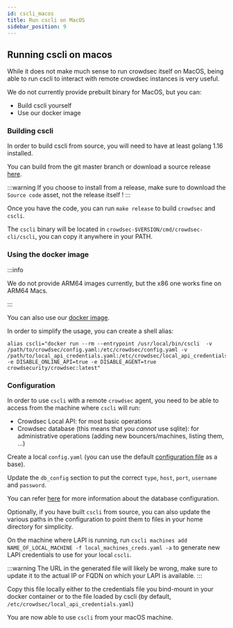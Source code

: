 ```yaml
---
id: cscli_macos
title: Run cscli on MacOS
sidebar_position: 9
---
```


## Running cscli on macos

While it does not make much sense to run crowdsec itself on MacOS, being able to run cscli to interact with remote crowdsec instances is very useful.

We do not currently provide prebuilt binary for MacOS, but you can:
 - Build cscli yourself
 - Use our docker image

### Building cscli

In order to build cscli from source, you will need to have at least golang 1.16 installed.

You can build from the git master branch or download a source release [here](https://github.com/crowdsecurity/crowdsec/releases).

:::warning
  If you choose to install from a release, make sure to download the `Source code` asset, not the release itself !
:::

Once you have the code, you can run `make release` to build `crowdsec` and `cscli`.

The `cscli` binary will be located in `crowdsec-$VERSION/cmd/crowdsec-cli/cscli`, you can copy it anywhere in your PATH.

### Using the docker image

:::info

We do not provide ARM64 images currently, but the x86 one works fine on ARM64 Macs.

:::

You can also use our [docker image](https://hub.docker.com/r/crowdsecurity/crowdsec).

In order to simplify the usage, you can create a shell alias:
```shell
alias cscli="docker run --rm --entrypoint /usr/local/bin/cscli  -v /path/to/crowdsec/config.yaml:/etc/crowdsec/config.yaml -v /path/to/local_api_credentials.yaml:/etc/crowdsec/local_api_credentials.yaml -e DISABLE_ONLINE_API=true -e DISABLE_AGENT=true crowdsecurity/crowdsec:latest"
```


### Configuration

In order to use `cscli` with a remote `crowdsec` agent, you need to be able to access from the machine where `cscli` will run:
  - Crowdsec Local API: for most basic operations
  - Crowdsec database (this means that you *cannot* use sqlite): for administrative operations (adding new bouncers/machines, listing them, ...)

Create a local `config.yaml` (you can use the default [configuration file](https://github.com/crowdsecurity/crowdsec/blob/master/config/config.yaml) as a base).

Update the `db_config` section to put the correct `type`, `host`, `port`, `username` and `password`.

You can refer [here](/local_api/database.md) for more information about the database configuration.

Optionally, if you have built `cscli` from source, you can also update the various paths in the configuration to point them to files in your home directory for simplicity.  

On the machine where LAPI is running, run `cscli machines add NAME_OF_LOCAL_MACHINE -f local_machines_creds.yaml -a` to generate new LAPI credentials to use for your local `cscli`.

:::warning
The URL in the generated file will likely be wrong, make sure to update it to the actual IP or FQDN on which your LAPI is available.
:::

Copy this file locally either to the credentials file you bind-mount in your docker container or to the file loaded by cscli (by default, `/etc/crowdsec/local_api_credentials.yaml`)

You are now able to use `cscli` from your macOS machine.